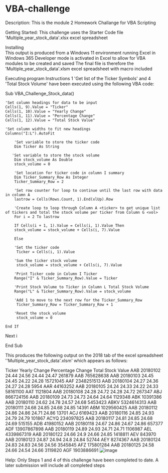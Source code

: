 # VBA-challenge

Description:
  This is the module 2 Homework Challange for VBA Scripting

Getting Started:
  This challenge uses the Starter Code file 'Multiple_year_stock_data'.xlsx excel spreadsheet

Installing  
  This output is produced from a Windows 11 environment running Excel in Windows 365
  Developer mode is activated in Excel to allow for VBA modules to be created and saved 
  The final file is therefore the 'Multiple_year_stock_data'.xlsm excel spreadsheet with macro included

Executing program
  Instructions 1 'Get list of the Ticker Symbols' and 4 'Total Stock Volume' have been executed using the following VBA code:

  Sub VBA_Challenge_Stock_data()

    'Set column headings for data to be input
    Cells(1, 9).Value = "Ticker"
    Cells(1, 10).Value = "Yearly Change"
    Cells(1, 11).Value = "Percentage Change"
    Cells(1, 12).Value = "Total Stock Value"

    'Set column widths to fit new headings
    Columns("I:L").AutoFit
    
        'Set variable to store the ticker code
        Dim Ticker As String
    
       'Set variable to store the stock volume
        Dim stock_volume As Double
        stock_volume = 0

        'Set location for ticker code in column I summary
        Dim Ticker_Summary_Row As Integer
        Ticker_Summary_Row = 2
        
        'Set row counter for loop to continue until the last row with data in column A
        lastrow = Cells(Rows.Count, 1).End(xlUp).Row
                       
        'Create loop to loop through Column A <ticker> to get unique list of tickers and total the stock volume per ticker from Column G <vol>
        For i = 2 To lastrow
        
        If Cells(i + 1, 1).Value = Cells(i, 1).Value Then
        stock_volume = stock_volume + Cells(i, 7).Value
                
        Else
        
        'Set the ticker code
         Ticker = Cells(i, 1).Value
        
        'Sum the ticker stock volume
         stock_volume = stock_volume + Cells(i, 7).Value
        
        'Print Ticker code in Column I Ticker
        Range("I" & Ticker_Summary_Row).Value = Ticker
        
        'Print Stock Volume to Ticker in Column L Total Stock Volume
        Range("L" & Ticker_Summary_Row).Value = stock_volume
        
        'Add 1 to move to the next row for the Ticker_Summary_Row
         Ticker_Summary_Row = Ticker_Summary_Row + 1
        
        'Reset the stock_volume
         stock_volume = 0
        
    End If
    
  Next i

End Sub

This produces the following output on the 2018 tab of the excel spreadsheet ''Multiple_year_stock_data'.xlsm'
which appears as follows:

<ticker>	<date>	<open>	<high>	<low>	<close>	<vol>		Ticker	Yearly Change	Percentage Change	Total Stock Value
AAB	20180102	24.44	24.56	24.44	24.47	261879		AAB			765628638
AAB	20180103	24.45	24.45	24.22	24.28	15721045		AAF			2348251513
AAB	20180104	24.27	24.36	24.27	24.28	5954		AAR			44163252
AAB	20180105	24.24	24.33	24.22	24.33	58161100		AAT			1121804
AAB	20180108	24.28	24.72	24.28	24.72	267347		ABJ			866724156
AAB	20180109	24.73	24.73	24.64	24.64	1129348		ABK			10391386
AAB	20180110	24.62	24.78	24.57	24.68	5453423		ABKV			5324614313
AAB	20180111	24.68	24.85	24.68	24.85	14391		ABM			1029560425
AAB	20180112	24.86	24.86	24.71	24.86	13701		ACJ			6169423
AAB	20180116	24.85	24.93	24.79	24.79	101867		ACYQ			234097825
AAB	20180117	24.81	24.85	24.68	24.69	515155		ADB			41980152
AAB	20180118	24.67	24.86	24.67	24.86	657377		ADF			13907867898
AAB	20180119	24.89	24.93	24.71	24.71	1106987		AEL			4339867319
AAB	20180122	24.66	24.9	24.66	24.85	1418811		AEV			843970
AAB	20180123	24.87	24.94	24.8	24.84	52744		AEY			8274367
AAB	20180124	24.83	24.83	24.56	24.56	3545845		AFZ			175801284
AAB	20180125	24.58	24.66	24.54	24.66	3119820		AGF			1903886691
![image](https://github.com/ElizabethDashwood/VBA-challenge/assets/160380658/16fea123-9213-49c3-9339-06874e9d22ba)




Help:
Only Steps 1 and 4 of this challenge have been completed to date. 
A later submission will include all completed steps
